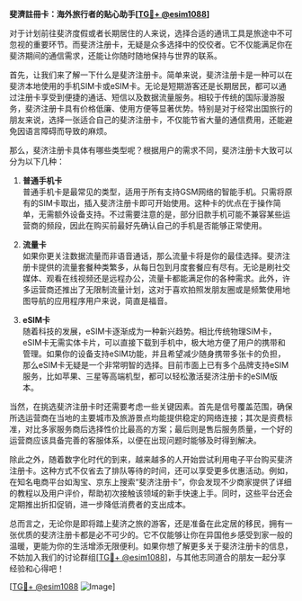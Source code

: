 **斐濟註冊卡：海外旅行者的贴心助手[[TG💪+ @esim1088](https://t.me/s/esim1088)]**

对于计划前往斐济度假或者长期居住的人来说，选择合适的通讯工具是旅途中不可忽视的重要环节。而斐济注册卡，无疑是众多选择中的佼佼者。它不仅能满足你在斐济期间的通信需求，还能让你随时随地保持与世界的联系。

首先，让我们来了解一下什么是斐济注册卡。简单来说，斐济注册卡是一种可以在斐济本地使用的手机SIM卡或eSIM卡。无论是短期游客还是长期居民，都可以通过注册卡享受到便捷的通话、短信以及数据流量服务。相较于传统的国际漫游服务，斐济注册卡具有价格低廉、使用方便等显著优势。特别是对于经常出国旅行的朋友来说，选择一张适合自己的斐济注册卡，不仅能节省大量的通信费用，还能避免因语言障碍而导致的麻烦。

那么，斐济注册卡具体有哪些类型呢？根据用户的需求不同，斐济注册卡大致可以分为以下几种：

1. **普通手机卡**  
   普通手机卡是最常见的类型，适用于所有支持GSM网络的智能手机。只需将原有的SIM卡取出，插入斐济注册卡即可开始使用。这种卡的优点在于操作简单，无需额外设备支持。不过需要注意的是，部分旧款手机可能不兼容某些运营商的频段，因此在购买前最好先确认自己的手机是否能够正常使用。

2. **流量卡**  
   如果你更关注数据流量而非语音通话，那么流量卡将是你的最佳选择。斐济注册卡提供的流量套餐种类繁多，从每日包到月度套餐应有尽有。无论是刷社交媒体、观看在线视频还是远程办公，流量卡都能满足你的各种需求。此外，许多运营商还推出了无限制流量计划，这对于喜欢拍照发朋友圈或是频繁使用地图导航的应用程序用户来说，简直是福音。

3. **eSIM卡**  
   随着科技的发展，eSIM卡逐渐成为一种新兴趋势。相比传统物理SIM卡，eSIM卡无需实体卡片，可以直接下载到手机中，极大地方便了用户的携带和管理。如果你的设备支持eSIM功能，并且希望减少随身携带多张卡的负担，那么eSIM卡无疑是一个非常明智的选择。目前市面上已有多个品牌支持eSIM服务，比如苹果、三星等高端机型，都可以轻松激活斐济注册卡的eSIM版本。

当然，在挑选斐济注册卡时还需要考虑一些关键因素。首先是信号覆盖范围，确保所选运营商在当地的主要城市及旅游景点均能提供稳定的网络连接；其次是资费标准，对比多家服务商后选择性价比最高的方案；最后则是售后服务质量，一个好的运营商应该具备完善的客服体系，以便在出现问题时能够及时得到解决。

除此之外，随着数字化时代的到来，越来越多的人开始尝试利用电子平台购买斐济注册卡。这种方式不仅省去了排队等待的时间，还可以享受更多优惠活动。例如，在知名电商平台如淘宝、京东上搜索“斐济注册卡”，你会发现不少商家提供了详细的教程以及用户评价，帮助初次接触该领域的新手快速上手。同时，这些平台还会定期推出折扣促销，进一步降低消费者的支出成本。

总而言之，无论你是即将踏上斐济之旅的游客，还是准备在此定居的移民，拥有一张优质的斐济注册卡都是必不可少的。它不仅能够让你在异国他乡感受到家一般的温暖，更能为你的生活增添无限便利。如果你想了解更多关于斐济注册卡的信息，不妨加入我们的讨论群组[[TG💪+ @esim1088](https://t.me/s/esim1088)]，与其他志同道合的朋友一起分享经验和心得吧！

[[TG💪+ @esim1088](https://t.me/s/esim1088) ![Image](https://i.postimg.cc/4NQfJmqS/Snipaste-2025-05-13-00-14-12.png)]